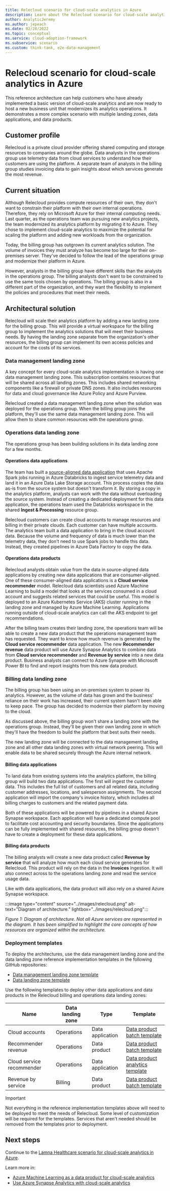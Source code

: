 ```yaml
---
title: Relecloud scenario for cloud-scale analytics in Azure
description: Learn about the Relecloud scenario for cloud-scale analytics in Azure.
author: AnalyticJeremy
ms.author: jepeach
ms.date: 02/28/2022
ms.topic: conceptual
ms.service: cloud-adoption-framework
ms.subservice: scenario
ms.custom: think-tank, e2e-data-management
---
```


# Relecloud scenario for cloud-scale analytics in Azure

This reference architecture can help customers who have already implemented a basic version of cloud-scale analytics and are now ready to host a new business unit that modernizes its analytics operations. It demonstrates a more complex scenario with multiple landing zones, data applications, and data products.

## Customer profile

Relecloud is a private cloud provider offering shared computing and storage resources to companies around the globe. Data analysts in the operations group use telemetry data from cloud services to understand how their customers are using the platform. A separate team of analysts in the billing group studies invoicing data to gain insights about which services generate the most revenue.

## Current situation

Although Relecloud provides compute resources of their own, they don't want to constrain their platform with their own internal operations. Therefore, they rely on Microsoft Azure for their internal computing needs. Last quarter, as the operations team was pursuing new analytics projects, the team modernized its analytics platform by migrating it to Azure. They chose to implement cloud-scale analytics to maximize the potential for scaling the platform and adding new workloads from the organization.

Today, the billing group has outgrown its current analytics solution. The volume of invoices they must analyze has become too large for their on-premises server. They've decided to follow the lead of the operations group and modernize their platform in Azure.

However, analysts in the billing group have different skills than the analysts in the operations group. The billing analysts don't want to be constrained to use the same tools chosen by operations. The billing group is also in a different part of the organization, and they want the flexibility to implement the policies and procedures that meet their needs.

## Architectural solution

Relecloud will scale their analytics platform by adding a new landing zone for the billing group. This will provide a virtual workspace for the billing group to implement the analytics solutions that will meet their business needs. By having the landing zone separate from the organization's other resources, the billing group can implement its own access policies and account for the costs of its services.

### Data management landing zone

A key concept for every cloud-scale analytics implementation is having one data management landing zone. This subscription contains resources that will be shared across all landing zones. This includes shared networking components like a firewall or private DNS zones. It also includes resources for data and cloud governance like Azure Policy and Azure Purview.

Relecloud created a data management landing zone when the solution was deployed for the operations group. When the billing group joins the platform, they'll use the same data management landing zone. This will allow them to share common resources with the operations group.

### Operations data landing zone

The operations group has been building solutions in its data landing zone for a few months.

#### Operations data applications

The team has built a [source-aligned data application](../../cloud-scale-analytics/architectures/data-application-source-aligned.md) that uses Apache Spark jobs running in Azure Databricks to ingest service telemetry data and land it in an Azure Data Lake Storage account. This process copies the data as-is from the source system but doesn't transform it. By storing a copy in the analytics platform, analysts can work with the data without overloading the source system. Instead of creating a dedicated deployment for this data application, the operations team used the Databricks workspace in the shared **Ingest & Processing** resource group.

Relecloud customers can create cloud accounts to manage resources and billing in their private clouds. Each customer can have multiple accounts. The analytics team built a data application to bring in the cloud account data. Because the volume and frequency of data is much lower than the telemetry data, they don't need to use Spark jobs to handle this data. Instead, they created pipelines in Azure Data Factory to copy the data.

#### Operations data products

Relecloud analysts obtain value from the data in source-aligned data applications by creating new data applications that are consumer-aligned. One of these consumer-aligned data applications is a **Cloud service recommender** model. Relecloud data scientists used Azure Machine Learning to build a model that looks at the services consumed in a cloud account and suggests related services that could be useful. This model is deployed to an Azure Kubernetes Service (AKS) cluster running in the landing zone and managed by Azure Machine Learning. Applications running outside of cloud-scale analytics can call the AKS endpoint to get recommendations.

After the billing team creates their landing zone, the operations team will be able to create a new data product that the operations management team has requested. They want to know how much revenue is generated by the **Cloud service recommender** data application. The new **Recommender revenue** data product will use Azure Synapse Analytics to combine data from **Cloud service recommender** and **Revenue by service** into a new data product. Business analysts can connect to Azure Synapse with Microsoft Power BI to find and report insights from this new data product.

### Billing data landing zone

The billing group has been using an on-premises system to power its analytics. However, as the volume of data has grown and the business' reliance on their work has increased, their current system hasn't been able to keep pace. The group has decided to modernize their platform by moving to the cloud.

As discussed above, the billing group won't share a landing zone with the operations group. Instead, they'll be given their own landing zone in which they'll have the freedom to build the platform that best suits their needs.

The new landing zone will be connected to the data management landing zone and all other data landing zones with virtual network peering. This will enable data to be shared securely through the Azure internal network.

#### Billing data applications

To land data from existing systems into the analytics platform, the billing group will build two data applications. The first will ingest the customer data. This includes the full list of customers and all related data, including customer addresses, locations, and salesperson assignments. The second application will import the company's invoice history, which includes all billing charges to customers and the related payment data.

Both of these applications will be powered by pipelines in a shared Azure Synapse workspace. Each application will have a dedicated compute pool to facilitate cost accounting and security boundaries. Since the applications can be fully implemented with shared resources, the billing group doesn't have to create a deployment for these data applications.

#### Billing data products

The billing analysts will create a new data product called **Revenue by service** that will analyze how much each cloud service generates for Relecloud. This product will rely on the data in the **Invoices** ingestion. It will also connect across to the operations landing zone and read the service usage data.

Like with data applications, the data product will also rely on a shared Azure Synapse workspace.

:::image type="content" source="../images/relecloud.png" alt-text="Diagram of architecture." lightbox="../images/relecloud.png":::

*Figure 1: Diagram of architecture. Not all Azure services are represented in the diagram. It has been simplified to highlight the core concepts of how resources are organized within the architecture.*

### Deployment templates

To deploy the architectures, use the data management landing zone and the data landing zone reference implementation templates in the following GitHub repositories:

- [Data management landing zone template](https://github.com/Azure/data-management-zone)
- [Data landing zone template](https://github.com/Azure/data-landing-zone)

Use the following templates to deploy other data applications and data products in the Relecloud billing and operations data landing zones:

|Name  |Data landing zone  |Type  |Template  |
|---------|---------|---------|---------|
|Cloud accounts     |Operations         |Data application         |[Data product batch template](https://github.com/Azure/data-product-batch)         |
|Recommender revenue     |Operations         |Data product         |[Data product batch template](https://github.com/Azure/data-product-batch)         |
|Cloud service recommender     |Operations         |Data application         |[Data product analytics template](https://github.com/Azure/data-product-analytics)         |
|Revenue by service     |Billing         |Data product         |[Data product batch template](https://github.com/Azure/data-product-batch)         |

> [!IMPORTANT]
> Not everything in the reference implementation templates above will need to be deployed to meet the needs of Relecloud. Some level of customization will be required for the templates. Services that aren't needed should be removed from the templates prior to deployment.

## Next steps

Continue to the [Lamna Healthcare scenario for cloud-scale analytics in Azure](./reference-architecture-lamna.md).

Learn more in:

- [Azure Machine Learning as a data product for cloud-scale analytics](../best-practices/azure-machine-learning.md)
- [Use Azure Synapse Analytics with cloud-scale analytics](../best-practices/azure-synapse-analytics-implementation.md)
